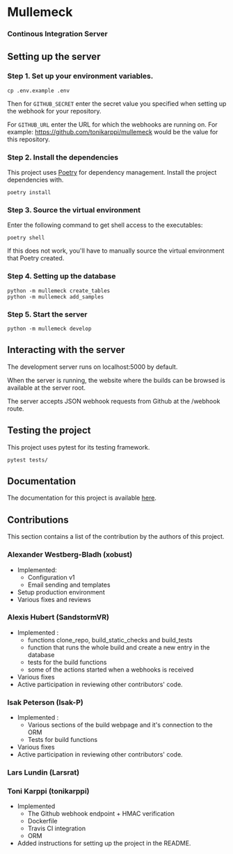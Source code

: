 # Mullemeck

### Continous Integration Server

## Setting up the server

### Step 1. Set up your environment variables.

```
cp .env.example .env
```

Then for `GITHUB_SECRET` enter the secret value you specified when setting up the webhook for your repository.

For `GITHUB_URL` enter the URL for which the webhooks are running on. For example: https://github.com/tonikarppi/mullemeck would be the value for this repository.

### Step 2. Install the dependencies

This project uses [Poetry](https://github.com/sdispater/poetry) for dependency management. Install the project dependencies with.

```
poetry install
```

### Step 3. Source the virtual environment

Enter the following command to get shell access to the executables:

```
poetry shell
```

If this does not work, you'll have to manually source the virtual environment that Poetry created.

### Step 4. Setting up the database

```
python -m mullemeck create_tables
python -m mullemeck add_samples
```

### Step 5. Start the server

```
python -m mullemeck develop
```

## Interacting with the server

The development server runs on localhost:5000 by default.

When the server is running, the website where the builds can be browsed is available at the server root.

The server accepts JSON webhook requests from Github at the /webhook route.

## Testing the project

This project uses pytest for its testing framework.

```
pytest tests/
```

## Documentation

The documentation for this project is available [here](https://tonikarppi.github.io/mullemeck/).

## Contributions

This section contains a list of the contribution by the authors of this project.

### Alexander Westberg-Bladh (xobust)

-   Implemented:
    -   Configuration v1
    -   Email sending and templates
-   Setup production environment
-   Various fixes and reviews

### Alexis Hubert (SandstormVR)

-   Implemented :
    -   functions clone_repo, build_static_checks and build_tests
    -   function that runs the whole build and create a new entry in the database
    -   tests for the build functions
    -   some of the actions started when a webhooks is received
-   Various fixes
-   Active participation in reviewing other contributors' code.

### Isak Peterson (Isak-P)

-   Implemented :
    -   Various sections of the build webpage and it's connection to the ORM
    -   Tests for build functions
-   Various fixes
-   Active participation in reviewing other contributors' code.

### Lars Lundin (Larsrat)

### Toni Karppi (tonikarppi)

-   Implemented
    -   The Github webhook endpoint + HMAC verification
    -   Dockerfile
    -   Travis CI integration
    -   ORM
-   Added instructions for setting up the project in the README.
